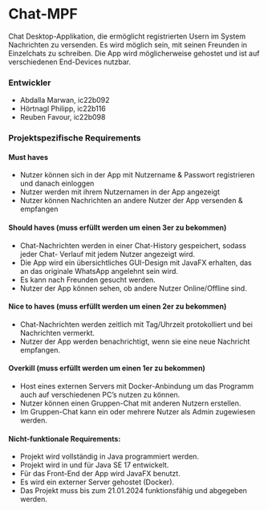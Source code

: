 # Chat-MPF
Chat Desktop-Applikation, die ermöglicht registrierten Usern im System Nachrichten zu versenden.
Es wird möglich sein, mit seinen Freunden in Einzelchats zu schreiben.
Die App wird möglicherweise gehostet und ist auf verschiedenen End-Devices nutzbar.

### Entwickler
- Abdalla Marwan, ic22b092
- Hörtnagl Philipp, ic22b116
- Reuben Favour, ic22b098

### Projektspezifische Requirements

#### **Must haves**
- Nutzer können sich in der App mit Nutzername & Passwort registrieren und danach
  einloggen
- Nutzer werden mit ihrem Nutzernamen in der App angezeigt
- Nutzer können Nachrichten an andere Nutzer der App versenden & empfangen


#### **Should haves** (muss erfüllt werden um einen 3er zu bekommen)
- Chat-Nachrichten werden in einer Chat-History gespeichert, sodass jeder Chat-
  Verlauf mit jedem Nutzer angezeigt wird.
- Die App wird ein übersichtliches GUI-Design mit JavaFX erhalten, das an das
  originale WhatsApp angelehnt sein wird.
- Es kann nach Freunden gesucht werden.
- Nutzer der App können sehen, ob andere Nutzer Online/Offline sind.

#### **Nice to haves** (muss erfüllt werden um einen 2er zu bekommen)
- Chat-Nachrichten werden zeitlich mit Tag/Uhrzeit protokolliert und bei Nachrichten
  vermerkt.
- Nutzer der App werden benachrichtigt, wenn sie eine neue Nachricht empfangen.

#### **Overkill** (muss erfüllt werden um einen 1er zu bekommen)
- Host eines externen Servers mit Docker-Anbindung um das Programm auch auf
verschiedenen PC’s nutzen zu können.
- Nutzer können einen Gruppen-Chat mit anderen Nutzern erstellen.
- Im Gruppen-Chat kann ein oder mehrere Nutzer als Admin zugewiesen werden.

#### Nicht-funktionale Requirements:
- Projekt wird vollständig in Java programmiert werden.
- Projekt wird in und für Java SE 17 entwickelt.
- Für das Front-End der App wird JavaFX benutzt.
- Es wird ein externer Server gehostet (Docker).
- Das Projekt muss bis zum 21.01.2024 funktionsfähig und abgegeben werden.
